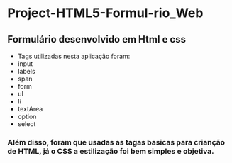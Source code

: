 # Project-HTML5-Formul-rio_Web

## Formulário desenvolvido em Html e css 
 - Tags utilizadas nesta aplicação foram:
  - input
  - labels
  - span
  - form
  - ul
  - li 
  - textArea
  - option
  - select
  
  ### Além disso, foram  que usadas as tagas basicas para crianção de HTML, já o CSS a estilização foi bem simples e objetiva.
